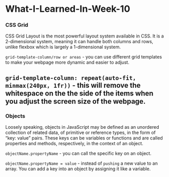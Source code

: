 # What-I-Learned-In-Week-10
### CSS Grid
CSS Grid Layout is the most powerful layout system available in CSS. It is a 2-dimensional system, meaning it can handle both columns and rows, unlike flexbox which is largely a 1-dimensional system.    

`grid-template-column/row or areas` - you can use different grid templates to make your webpage more dynamic and easier to adjust.

`grid-template-column: repeat(auto-fit, minmax(240px, 1fr))` - this will remove the whitespace on the the side of the items when you adjust the screen size of the webpage.
---
### Objects
Loosely speaking, objects in JavaScript may be defined as an unordered collection of related data, of primitive or reference types, in the form of “key: value” pairs. These keys can be variables or functions and are called properties and methods, respectively, in the context of an object.

`objectName.propertyName` - you can call the specific key on an object.

`objectName.propertyName = value` - instead of `pushing` a new value to an array. You can add a key into an object by assigning it like a variable.